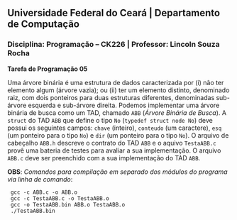## **Universidade Federal do Ceará** | **Departamento de Computação**
### **Disciplina: Programação – CK226** | **Professor: Lincoln Souza Rocha**

**Tarefa de Programação 05**

Uma árvore binária é uma estrutura de dados caracterizada 
por (i) não ter elemento algum (árvore vazia); ou (ii) 
ter um elemento distinto, denominado raiz, com dois ponteiros 
para duas estruturas diferentes, denominadas sub-árvore esquerda
e sub-árvore direita. Podemos implementar uma árvore binária de 
busca como um TAD, chamado `ABB` (*Árvore Binária de Busca*).
A `struct` do TAD `ABB` que define o tipo `No` (`typedef struct node No`)
deve possui os seguintes campos: `chave` (inteiro), `conteudo`
(um caractere), `esq` (um ponteiro para o tipo `No`) e `dir` 
(um ponteiro para o tipo `No`). O arquivo de cabeçalho `ABB.h`
descreve o contrato do TAD `ABB` e o aquivo `TestaABB.c` provê
uma bateria de testes para avaliar a sua implementação. O arquivo 
`ABB.c` deve ser preenchido com a sua implementação do TAD `ABB`.

**OBS**: *Comandos para compilação em separado dos módulos
do programa via linha de comando*:
```
 gcc -c ABB.c -o ABB.o
 gcc -c TestaABB.c -o TestaABB.o
 gcc -o TestaABB.bin ABB.o TestaABB.o
 ./TestaABB.bin
```
